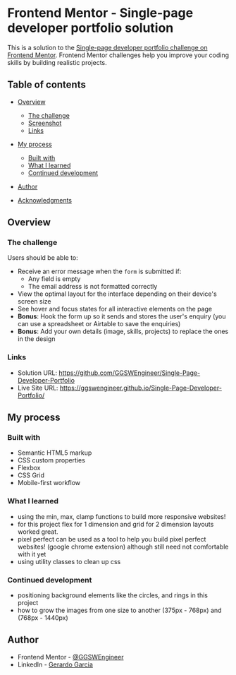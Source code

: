 # Frontend Mentor - Single-page developer portfolio solution

This is a solution to the [Single-page developer portfolio challenge on Frontend Mentor](https://www.frontendmentor.io/challenges/singlepage-developer-portfolio-bBVj2ZPi-x). Frontend Mentor challenges help you improve your coding skills by building realistic projects. 

## Table of contents

- [Overview](#overview)
  - [The challenge](#the-challenge)
  - [Screenshot](#screenshot)
  - [Links](#links)
- [My process](#my-process)
  - [Built with](#built-with)
  - [What I learned](#what-i-learned)
  - [Continued development](#continued-development)

- [Author](#author)
- [Acknowledgments](#acknowledgments)



## Overview

### The challenge

Users should be able to:

- Receive an error message when the `form` is submitted if:
  - Any field is empty
  - The email address is not formatted correctly
- View the optimal layout for the interface depending on their device's screen size
- See hover and focus states for all interactive elements on the page
- **Bonus**: Hook the form up so it sends and stores the user's enquiry (you can use a spreadsheet or Airtable to save the enquiries)
- **Bonus**: Add your own details (image, skills, projects) to replace the ones in the design




### Links

- Solution URL: https://github.com/GGSWEngineer/Single-Page-Developer-Portfolio
- Live Site URL: https://ggswengineer.github.io/Single-Page-Developer-Portfolio/

## My process

### Built with

- Semantic HTML5 markup
- CSS custom properties
- Flexbox
- CSS Grid
- Mobile-first workflow


### What I learned

- using the min, max, clamp functions to build more responsive websites!
- for this project flex for 1 dimension and grid for 2 dimension layouts worked great.
- pixel perfect can be used as a tool to help you build pixel perfect websites! (google chrome extension) although still need not comfortable with it yet
- using utility classes to clean up css


### Continued development

- positioning background elements like the circles, and rings in this project
- how to grow the images from one size to another (375px - 768px) and (768px - 1440px)


## Author

- Frontend Mentor - [@GGSWEngineer](https://www.frontendmentor.io/profile/GGSWEngineer)
- LinkedIn - [Gerardo Garcia](www.linkedin.com/in/gerardo-garcia-19a794275)




